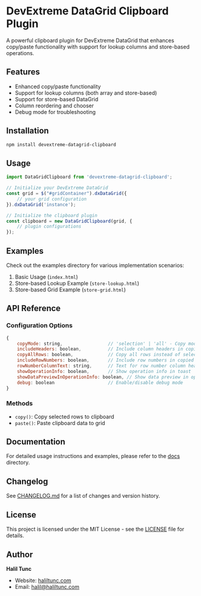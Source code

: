 # DevExtreme DataGrid Clipboard Plugin

A powerful clipboard plugin for DevExtreme DataGrid that enhances copy/paste functionality with support for lookup columns and store-based operations.

## Features

- Enhanced copy/paste functionality
- Support for lookup columns (both array and store-based)
- Support for store-based DataGrid
- Column reordering and chooser
- Debug mode for troubleshooting

## Installation

```bash
npm install devextreme-datagrid-clipboard
```

## Usage

```javascript
import DataGridClipboard from 'devextreme-datagrid-clipboard';

// Initialize your DevExtreme DataGrid
const grid = $("#gridContainer").dxDataGrid({
    // your grid configuration
}).dxDataGrid('instance');

// Initialize the clipboard plugin
const clipboard = new DataGridClipboard(grid, {
    // plugin configurations
});
```

## Examples

Check out the examples directory for various implementation scenarios:

1. Basic Usage (`index.html`)
2. Store-based Lookup Example (`store-lookup.html`)
3. Store-based Grid Example (`store-grid.html`)

## API Reference

### Configuration Options

```javascript
{
    copyMode: string,                 // 'selection' | 'all' - Copy mode
    includeHeaders: boolean,          // Include column headers in copied data
    copyAllRows: boolean,             // Copy all rows instead of selected
    includeRowNumbers: boolean,       // Include row numbers in copied data
    rowNumberColumnText: string,      // Text for row number column header
    showOperationInfo: boolean,       // Show operation info in toast
    showDataPreviewInOperationInfo: boolean, // Show data preview in operation info
    debug: boolean                    // Enable/disable debug mode
}
```

### Methods

- `copy()`: Copy selected rows to clipboard
- `paste()`: Paste clipboard data to grid

## Documentation

For detailed usage instructions and examples, please refer to the [docs](docs) directory.

## Changelog

See [CHANGELOG.md](CHANGELOG.md) for a list of changes and version history.

## License

This project is licensed under the MIT License - see the [LICENSE](LICENSE) file for details.

## Author

**Halil Tunc**
- Website: [haliltunc.com](https://haliltunc.com)
- Email: [halil@haliltunc.com](mailto:halil@haliltunc.com)
